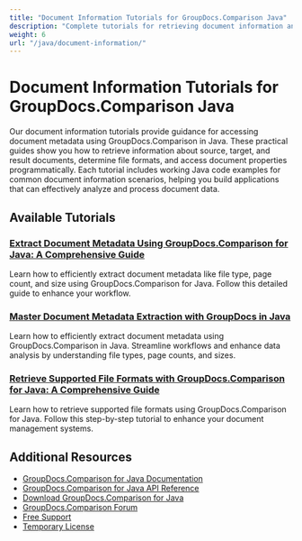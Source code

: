 ```yaml
---
title: "Document Information Tutorials for GroupDocs.Comparison Java"
description: "Complete tutorials for retrieving document information and supported formats with GroupDocs.Comparison for Java."
weight: 6
url: "/java/document-information/"
---
```


# Document Information Tutorials for GroupDocs.Comparison Java

Our document information tutorials provide guidance for accessing document metadata using GroupDocs.Comparison in Java. These practical guides show you how to retrieve information about source, target, and result documents, determine file formats, and access document properties programmatically. Each tutorial includes working Java code examples for common document information scenarios, helping you build applications that can effectively analyze and process document data.

## Available Tutorials

### [Extract Document Metadata Using GroupDocs.Comparison for Java&#58; A Comprehensive Guide](./extract-document-info-groupdocs-comparison-java/)
Learn how to efficiently extract document metadata like file type, page count, and size using GroupDocs.Comparison for Java. Follow this detailed guide to enhance your workflow.

### [Master Document Metadata Extraction with GroupDocs in Java](./groupdocs-comparison-java-document-extraction/)
Learn how to efficiently extract document metadata using GroupDocs.Comparison in Java. Streamline workflows and enhance data analysis by understanding file types, page counts, and sizes.

### [Retrieve Supported File Formats with GroupDocs.Comparison for Java&#58; A Comprehensive Guide](./groupdocs-comparison-java-supported-formats/)
Learn how to retrieve supported file formats using GroupDocs.Comparison for Java. Follow this step-by-step tutorial to enhance your document management systems.

## Additional Resources

- [GroupDocs.Comparison for Java Documentation](https://docs.groupdocs.com/comparison/java/)
- [GroupDocs.Comparison for Java API Reference](https://reference.groupdocs.com/comparison/java/)
- [Download GroupDocs.Comparison for Java](https://releases.groupdocs.com/comparison/java/)
- [GroupDocs.Comparison Forum](https://forum.groupdocs.com/c/comparison)
- [Free Support](https://forum.groupdocs.com/)
- [Temporary License](https://purchase.groupdocs.com/temporary-license/)
